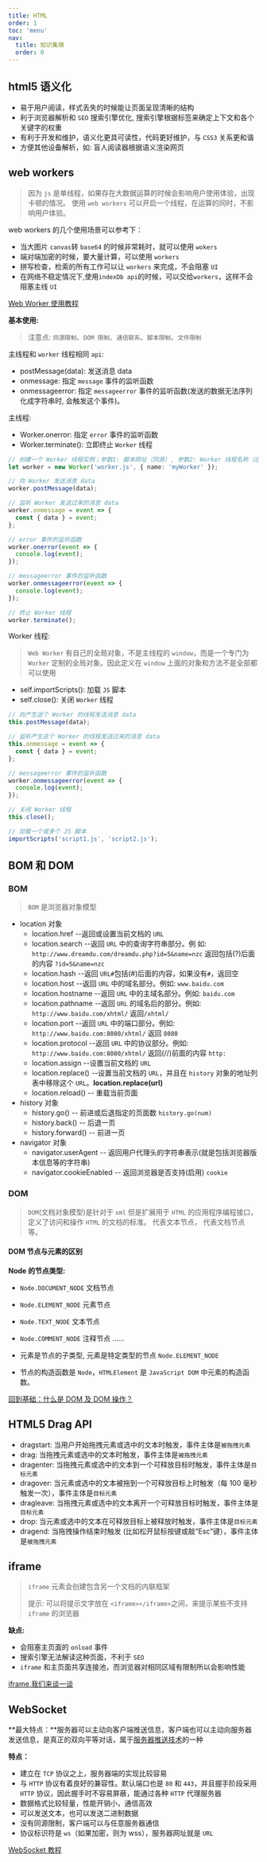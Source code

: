 ```yaml
---
title: HTML
order: 1
toc: 'menu'
nav:
  title: 知识集锦
  order: 0
---
```


## html5 语义化

- 易于用户阅读，样式丢失的时候能让页面呈现清晰的结构
- 利于浏览器解析和 `SEO` 搜索引擎优化, 搜索引擎根据标签来确定上下文和各个关键字的权重
- 有利于开发和维护，语义化更具可读性，代码更好维护，与 `CSS3` 关系更和谐
- 方便其他设备解析，如: 盲人阅读器根据语义渲染网页

## web workers

> 因为 `js` 是单线程，如果存在大数据运算的时候会影响用户使用体验，出现卡顿的情况。
> 使用 `web workers` 可以开启一个线程，在运算的同时，不影响用户体验。

web workers 的几个使用场景可以参考下：

- 当大图片 `canvas`转 `base64` 的时候非常耗时，就可以使用 `wokers`
- 端对端加密的时候，要大量计算，可以使用 `workers`
- 拼写检查，检索的所有工作可以让 `workers` 来完成，不会阻塞 `UI`
- 在网络不稳定情况下,使用`indexDb api`的时候，可以交给`workers`，这样不会阻塞主线 `UI`

[Web Worker 使用教程](http://www.ruanyifeng.com/blog/2018/07/web-worker.html)

**基本使用:**

> 注意点: `同源限制`、`DOM 限制`、`通信联系`、`脚本限制`、`文件限制`

主线程和 `worker` 线程相同 `api`:

- postMessage(data): 发送消息 data
- onmessage: 指定 `message` 事件的监听函数
- onmessageerror: 指定 `messageerror` 事件的监听函数(发送的数据无法序列化成字符串时, 会触发这个事件)。

主线程:

- Worker.onerror: 指定 `error` 事件的监听函数
- Worker.terminate(): 立即终止 `Worker` 线程

```ts
// 创建一个 Worker 线程实例；参数1: 脚本网址（同源）, 参数2: Worker 线程名称（选填）
let worker = new Worker('worker.js', { name: 'myWorker' });

// 向 Worker 发送消息 data
worker.postMessage(data);

// 监听 Worker 发送过来的消息 data
worker.onmessage = event => {
  const { data } = event;
};

// error 事件的监听函数
worker.onerror(event => {
  console.log(event);
});

// messageerror 事件的监听函数
worker.onmessageerror(event => {
  console.log(event);
});

// 终止 Worker 线程
worker.terminate();
```

Worker 线程:

> `Web Worker` 有自己的全局对象，不是主线程的 `window`，而是一个专门为 `Worker` 定制的全局对象。因此定义在 `window` 上面的对象和方法不是全部都可以使用

- self.importScripts(): 加载 `JS` 脚本
- self.close(): 关闭 `Worker` 线程

```ts
// 向产生这个 Worker 的线程发送消息 data
this.postMessage(data);

// 监听产生这个 Worker 的线程发送过来的消息 data
this.onmessage = event => {
  const { data } = event;
};

// messageerror 事件的监听函数
worker.onmessageerror(event => {
  console.log(event);
});

// 关闭 Worker 线程
this.close();

// 加载一个或多个 JS 脚本
importScripts('script1.js', 'script2.js');
```

## BOM 和 DOM

### BOM

> `BOM` 是浏览器对象模型

- location 对象
  - location.href --返回或设置当前文档的 `URL`
  - location.search --返回 `URL` 中的查询字符串部分。例
    如: `http://www.dreamdu.com/dreamdu.php?id=5&name=nzc` 返回包括(?)后面的内容 `?id=5&name=nzc`
  - location.hash --返回 `URL#`包括(#)后面的内容，如果没有`#`，返回空
  - location.host --返回 `URL` 中的域名部分。例如: `www.baidu.com`
  - location.hostname --返回 `URL` 中的主域名部分。例如: `baidu.com`
  - location.pathname --返回 `URL` 的域名后的部分。例如: `http://www.baidu.com/xhtml/` 返回`/xhtml/`
  - location.port --返回 `URL` 中的端口部分。例如: `http://www.baidu.com:8080/xhtml/` 返回 `8080`
  - location.protocol --返回 `URL` 中的协议部分。例如: `http://www.baidu.com:8080/xhtml/` 返回(//)前面的内容 `http:`
  - location.assign --设置当前文档的 `URL`
  - location.replace() --设置当前文档的 `URL`，并且在 `history` 对象的地址列表中移除这个 `URL`。**location.replace(url)**
  - location.reload() -- 重载当前页面
- history 对象
  - history.go() -- 前进或后退指定的页面数 `history.go(num)`
  - history.back() -- 后退一页
  - history.forward() -- 前进一页
- navigator 对象
  - navigator.userAgent -- 返回用户代理头的字符串表示(就是包括浏览器版本信息等的字符串)
  - navigator.cookieEnabled -- 返回浏览器是否支持(启用) `cookie`

### DOM

> `DOM`(文档对象模型)是针对于 `xml` 但是扩展用于 `HTML` 的应用程序编程接口，定义了访问和操作 `HTML` 的文档的标准。
> 代表文本节点， 代表文档节点等。

#### DOM 节点与元素的区别

**Node 的节点类型:**

- `Node.DOCUMENT_NODE` 文档节点
- `Node.ELEMENT_NODE` 元素节点
- `Node.TEXT_NODE` 文本节点
- `Node.COMMENT_NODE` 注释节点
  ......

- 元素是节点的子类型, 元素是特定类型的节点 `Node.ELEMENT_NODE`
- 节点的构造函数是 `Node`，`HTMLElement` 是 `JavaScript DOM` 中元素的构造函数。

[回到基础：什么是 DOM 及 DOM 操作？](https://juejin.cn/post/6844904023003234311)

## HTML5 Drag API

- dragstart: 当用户开始拖拽元素或选中的文本时触发，事件主体是`被拖拽元素`
- drag: 当拖拽元素或选中的文本时触发，事件主体是`被拖拽元素`
- dragenter: 当拖拽元素或选中的文本到一个可释放目标时触发，事件主体是`目标元素`
- dragover: 当元素或选中的文本被拖到一个可释放目标上时触发（每 100 毫秒触发一次），事件主体是`目标元素`
- dragleave: 当拖拽元素或选中的文本离开一个可释放目标时触发，事件主体是`目标元素`
- drop: 当元素或选中的文本在可释放目标上被释放时触发，事件主体是`目标元素`
- dragend: 当拖拽操作结束时触发 (比如松开鼠标按键或敲“Esc”键），事件主体是`被拖拽元素`

## iframe

> `iframe` 元素会创建包含另一个文档的内联框架
>
> 提示: 可以将提示文字放在 `<iframe></iframe>`之间，来提示某些不支持 `iframe` 的浏览器

**缺点:**

- 会阻塞主页面的 `onload` 事件
- 搜索引擎无法解读这种页面，不利于 `SEO`
- `iframe` 和主页面共享连接池，而浏览器对相同区域有限制所以会影响性能

[iframe,我们来谈一谈](https://segmentfault.com/a/1190000004502619)

## WebSocket

**最大特点：**服务器可以主动向客户端推送信息，客户端也可以主动向服务器发送信息，是真正的双向平等对话，属于[服务器推送技术](https://en.wikipedia.org/wiki/Push_technology)的一种

**特点：**

- 建立在 `TCP` 协议之上，服务器端的实现比较容易
- 与 `HTTP` 协议有着良好的兼容性。默认端口也是 `80` 和 `443`，并且握手阶段采用 `HTTP` 协议，因此握手时不容易屏蔽，能通过各种 `HTTP` 代理服务器
- 数据格式比较轻量，性能开销小，通信高效
- 可以发送文本，也可以发送二进制数据
- 没有同源限制，客户端可以与任意服务器通信
- 协议标识符是 `ws`（如果加密，则为 wss），服务器网址就是 `URL`

[WebSocket 教程](https://www.ruanyifeng.com/blog/2017/05/websocket.html)
